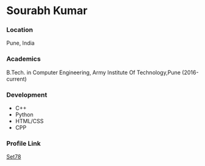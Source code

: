 # Sourabh Kumar

### Location

Pune, India

### Academics

B.Tech. in Computer Engineering, Army Institute Of Technology,Pune (2016-current)

### Development

- C++
- Python
- HTML/CSS
- CPP

### Profile Link

[Set78](https://github.com/Set78)
